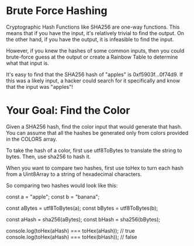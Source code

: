 # Brute Force Hashing

Cryptographic Hash Functions like SHA256 are one-way functions. This means that if you have the input, it's relatively trivial to find the output. On the other hand, if you have the output, it is infeasible to find the input.

However, if you knew the hashes of some common inputs, then you could brute-force guess at the output or create a Rainbow Table to determine what that input is.

It's easy to find that the SHA256 hash of "apples" is 0xf5903f...0f74d9. If this was a likely input, a hacker could search for it specifically and know that the input was "apples"! 

# Your Goal: Find the Color
Given a SHA256 hash, find the color input that would generate that hash. You can assume that all the hashes be generated only from colors provided in the COLORS array.

To take the hash of a color, first use utf8ToBytes to translate the string to bytes. Then, use sha256 to hash it.

When you want to compare two hashes, first use toHex to turn each hash from a Uint8Array to a string of hexadecimal characters.

So comparing two hashes would look like this:

const a = "apple";
const b = "banana";

const aBytes = utf8ToBytes(a);
const bBytes = utf8ToBytes(b);

const aHash = sha256(aBytes);
const bHash = sha256(bBytes);

console.log(toHex(aHash) === toHex(aHash)); // true
console.log(toHex(aHash) === toHex(bHash)); // false



